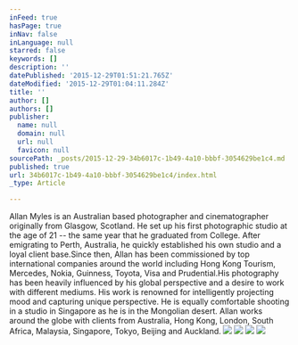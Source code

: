 ```yaml
---
inFeed: true
hasPage: true
inNav: false
inLanguage: null
starred: false
keywords: []
description: ''
datePublished: '2015-12-29T01:51:21.765Z'
dateModified: '2015-12-29T01:04:11.284Z'
title: ''
author: []
authors: []
publisher:
  name: null
  domain: null
  url: null
  favicon: null
sourcePath: _posts/2015-12-29-34b6017c-1b49-4a10-bbbf-3054629be1c4.md
published: true
url: 34b6017c-1b49-4a10-bbbf-3054629be1c4/index.html
_type: Article

---
```

Allan Myles is an Australian based photographer and cinematographer originally from Glasgow, Scotland. He set up his first photographic studio at the age of 21 -- the same year that he graduated from College. After emigrating to Perth, Australia, he quickly established his own studio and a loyal client base.Since then, Allan has been commissioned by top international companies around the world including Hong Kong Tourism, Mercedes, Nokia, Guinness, Toyota, Visa and Prudential.His photography has been heavily influenced by his global perspective and a desire to work with different mediums. His work is renowned for intelligently projecting mood and capturing unique perspective. He is equally comfortable shooting in a studio in Singapore as he is in the Mongolian desert.
Allan works around the globe with clients from Australia, Hong Kong, London, South Africa, Malaysia, Singapore, Tokyo, Beijing and Auckland.
![](https://the-grid-user-content.s3-us-west-2.amazonaws.com/b9608278-5ed1-4c53-af79-749ee1df2553.jpg)
![](https://the-grid-user-content.s3-us-west-2.amazonaws.com/563000f6-a95f-4611-b4f1-29fce544dcdc.jpg)
![](https://the-grid-user-content.s3-us-west-2.amazonaws.com/eaa671fd-acba-4644-ae4c-5936c0884a27.jpg)
![](https://the-grid-user-content.s3-us-west-2.amazonaws.com/fcc6cb61-b096-4573-9f52-7c3d30c51ebe.jpg)